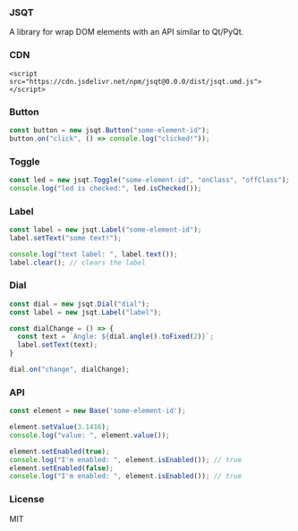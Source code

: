 ### JSQT
A library for wrap DOM elements with an API similar to Qt/PyQt.

### CDN
```
<script src="https://cdn.jsdelivr.net/npm/jsqt@0.0.0/dist/jsqt.umd.js"></script>
```

### Button
```js
const button = new jsqt.Button("some-element-id");
button.on("click", () => console.log("clicked!"));
```

### Toggle
```js
const led = new jsqt.Toggle("some-element-id", "onClass", "offClass");
console.log("led is checked:", led.isChecked());
```

### Label
```js
const label = new jsqt.Label("some-element-id");
label.setText("some text!");

console.log("text label: ", label.text());
label.clear(); // clears the label
```

### Dial 
```js
const dial = new jsqt.Dial("dial");
const label = new jsqt.Label("label");

const dialChange = () => {
  const text = `Angle: ${dial.angle().toFixed(2)}`;
  label.setText(text);
}

dial.on("change", dialChange);
```


### API


```js
const element = new Base('some-element-id');

element.setValue(3.1416);
console.log("value: ", element.value());

element.setEnabled(true);
console.log("I'm enabled: ", element.isEnabled()); // true
element.setEnabled(false);
console.log("I'm enabled: ", element.isEnabled()); // true


```


### License
MIT